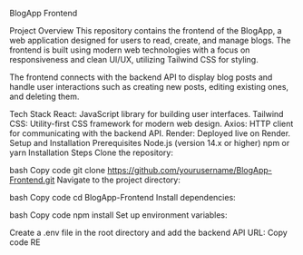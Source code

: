 BlogApp Frontend

Project Overview
This repository contains the frontend of the BlogApp, a web application designed for users to read, create, and manage blogs. The frontend is built using modern web technologies with a focus on responsiveness and clean UI/UX, utilizing Tailwind CSS for styling.

The frontend connects with the backend API to display blog posts and handle user interactions such as creating new posts, editing existing ones, and deleting them.

Tech Stack
React: JavaScript library for building user interfaces.
Tailwind CSS: Utility-first CSS framework for modern web design.
Axios: HTTP client for communicating with the backend API.
Render: Deployed live on Render.
Setup and Installation
Prerequisites
Node.js (version 14.x or higher)
npm or yarn
Installation Steps
Clone the repository:

bash
Copy code
git clone https://github.com/yourusername/BlogApp-Frontend.git
Navigate to the project directory:

bash
Copy code
cd BlogApp-Frontend
Install dependencies:

bash
Copy code
npm install
Set up environment variables:

Create a .env file in the root directory and add the backend API URL:
Copy code
RE